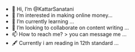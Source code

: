 - 👋 Hi, I’m @KattarSanatani
- 👀 I’m interested in making online money...
- 🌱 I’m currently learning ...
- 💞️ I’m looking to collaborate on content writing ...
- 📫 How to reach me? > you can message me ...
- 🖋️ Currently i am reading in 12th standard ...
<!---
KattarSanatani/KattarSanatani is a ✨ special ✨ repository because its `README.md` (this file) appears on your GitHub profile.
You can click the Preview link to take a look at your changes.
--->
